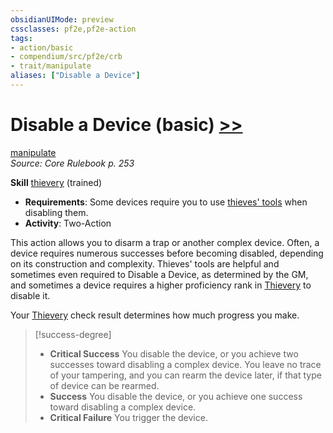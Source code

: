 ```yaml
---
obsidianUIMode: preview
cssclasses: pf2e,pf2e-action
tags:
- action/basic
- compendium/src/pf2e/crb
- trait/manipulate
aliases: ["Disable a Device"]
---
```

# Disable a Device (basic) [>>](rules/core-rulebook/chapter-9-playing-the-game.md#Actions "Two-Action")
[manipulate](rules/traits/manipulate.md "Manipulate General Trait")  
*Source: Core Rulebook p. 253*  

**Skill** [thievery](compendium/skills.md#Thievery) (trained)
- **Requirements**: Some devices require you to use [thieves' tools](compendium/equipment/items/thieves-tools.md) when disabling them.
- **Activity**: Two-Action

This action allows you to disarm a trap or another complex device. Often, a device requires numerous successes before becoming disabled, depending on its construction and complexity. Thieves' tools are helpful and sometimes even required to Disable a Device, as determined by the GM, and sometimes a device requires a higher proficiency rank in [Thievery](compendium/skills.md#Thievery) to disable it.

Your [Thievery](compendium/skills.md#Thievery) check result determines how much progress you make.

> [!success-degree] 
> - **Critical Success** You disable the device, or you achieve two successes toward disabling a complex device. You leave no trace of your tampering, and you can rearm the device later, if that type of device can be rearmed.
> - **Success** You disable the device, or you achieve one success toward disabling a complex device.
> - **Critical Failure** You trigger the device.